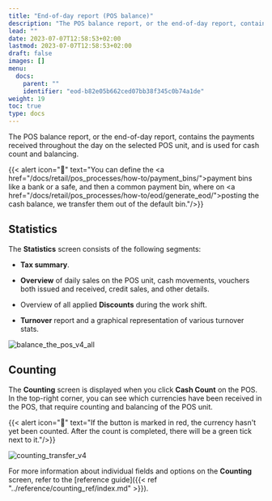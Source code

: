 ```yaml
---
title: "End-of-day report (POS balance)"
description: "The POS balance report, or the end-of-day report, contains the payments received throughout the day on the selected POS unit, and is used for cash count and balancing."
lead: ""
date: 2023-07-07T12:58:53+02:00
lastmod: 2023-07-07T12:58:53+02:00
draft: false
images: []
menu:
  docs:
    parent: ""
    identifier: "eod-b82e05b662ced07bb38f345c0b74a1de"
weight: 19
toc: true
type: docs
---
```


The POS balance report, or the end-of-day report, contains the payments received throughout the day on the selected POS unit, and is used for cash count and balancing. 

{{< alert icon="📝" text="You can define the <a href=\"/docs/retail/pos_processes/how-to/payment_bins/\">payment bins</a> like a bank or a safe, and then a common payment bin, where on <a href=\"/docs/retail/pos_processes/how-to/eod/generate_eod/\">posting the cash balance</a>, we transfer them out of the default bin."/>}}

## Statistics

The **Statistics** screen consists of the following segments:

- **Tax summary**.

- **Overview** of daily sales on the POS unit, cash movements, vouchers both issued and received, credit sales, and other details.

- Overview of all applied **Discounts** during the work shift.

- **Turnover** report and a graphical representation of various turnover stats.

![balance_the_pos_v4_all](balance_pos_v4_balancing_screen_%20all.png)

## Counting

The **Counting** screen is displayed when you click **Cash Count** on the POS. In the top-right corner, you can see which currencies have been received in the POS, that require counting and balancing of the POS unit. 

{{< alert icon="📝" text="If the button is marked in red, the currency hasn't yet been counted. After the count is completed, there will be a green tick next to it."/>}}

![counting_transfer_v4](counting_transfer_v4.png)

For more information about individual fields and options on the **Counting** screen, refer to the [reference guide]({{< ref "../reference/counting_ref/index.md" >}}).